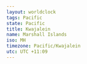 ```yaml
---
layout: worldclock
tags: Pacific
state: Pacific
title: Kwajalein
name: Marshall Islands
iso: MH
timezone: Pacific/Kwajalein
utc: UTC +11:09
---
```


